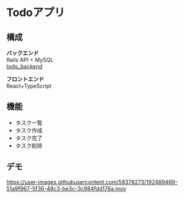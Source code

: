 # Todoアプリ

## 構成

**バックエンド**<br>
Rails API + MySQL<br>
[todo_backend](https://github.com/WAKUZO/todo_backend)

**フロントエンド**<br>
React+TypeScript

## 機能
- タスク一覧
- タスク作成
- タスク完了
- タスク削除

## デモ
https://user-images.githubusercontent.com/58378273/192489469-51a9f967-5f36-48c3-be3c-3c984fdd178a.mov
